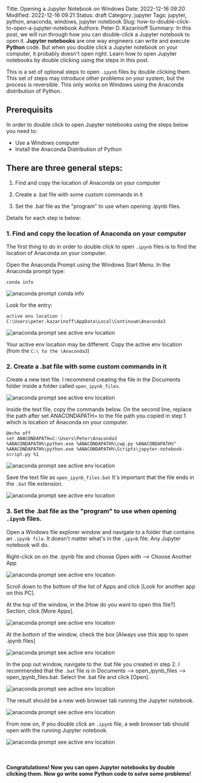 Title: Opening a Jupyter Notebook on Windows
Date: 2022-12-16 09:20
Modified: 2022-12-16 09:21
Status: draft
Category: jupyter
Tags: jupyter, python, anaconda, windows, jupyter notebook
Slug: how-to-double-click-to-open-a-jupyter-notebook
Authors: Peter D. Kazarinoff
Summary: In this post, we will run through how you can double-click a Jupyter notebook to open it.  **Jupyter notebooks** are one way engineers can write and execute **Python** code. But when you double click a Jupyter notebook on your computer, it probably doesn't open right. Learn how to open Jupyter notebooks by double clicking using the steps in this post.

This is a set of optional steps to open ```.ipynb``` files by double clicking them. This set of steps may introduce other problems on your system, but the process is reversible. This only works on Windows using the Anaconda distribution of Python.

## Prerequisits

In order to double click to open Jupyter notebooks using the steps below you need to:

 * Use a Windows computer
 * Install the Anaconda Distribution of Python

## There are three general steps:

1. Find and copy the location of Anaconda on your computer

2. Create a .bat file with some custom commands in it

3. Set the .bat file as the "program" to use when opening .ipynb files.

Details for each step is below:

### 1. Find and copy the location of Anaconda on your computer

The first thing to do in order to double click to open ```.ipynb``` files is to find the location of Anaconda on your computer.

Open the Anaconda Prompt using the Windows Start Menu. In the Anaconda prompt type:

```text
conda info
```

![anaconda prompt conda info]({static}/posts/jupyter/images/conda-info.png)

Look for the entry:

```text
active env location : C:\Users\peter.kazarinoff\AppData\Local\Continuum\Anaconda3
```

![anaconda prompt see active env location]({static}/posts/jupyter/images/active-env-location.png)

Your active env location may be different. Copy the active env location (from the ```C:\ to the \Anaconda3```)

### 2. Create a .bat file with some custom commands in it

Create a new text file. I recommend creating the file in the Documents folder inside a folder called ```open_ipynb_files```.

![anaconda prompt see active env location]({static}/posts/jupyter/images/make-new-text-file.png)

Inside the text file, copy the commands below. On the second line, replace the path after set ANACONDAPATH= to the file path you copied in step 1 which is location of Anaconda on your computer.

```text
@echo off
set ANACONDAPATH=C:\Users\Peter\Anaconda3
%ANACONDAPATH%\python.exe %ANACONDAPATH%\cwp.py %ANACONDAPATH%^ %ANACONDAPATH%\python.exe %ANACONDAPATH%\Scripts\jupyter-notebook-script.py %1
```

![anaconda prompt see active env location]({static}/posts/jupyter/images/dot-bat-file-text.png)

Save the text file as ```open_ipynb_files.bat```   It's important that the file ends in the ```.bat``` file extension.

![anaconda prompt see active env location]({static}/posts/jupyter/images/accept-name-change.png)

### 3. Set the .bat file as the "program" to use when opening ```.ipynb``` files.

Open a Windows file explorer window and navigate to a folder that contains an ```.ipynb file```. It doesn't matter what's in the ```.ipynb``` file. Any Jupyter notebook will do.

Right-click on on the .ipynb file and choose Open with --> Choose Another App

![anaconda prompt see active env location]({static}/posts/jupyter/images/choose-another-program.png)

Scroll down to the bottom of the list of Apps and click [Look for another app on this PC].

At the top of the window, in the [How do you want to open this file?] Section, click [More Apps].

![anaconda prompt see active env location]({static}/posts/jupyter/images/choose-more-apps.png)

At the bottom of the window, check the box [Always use this app to open .ipynb files]

![anaconda prompt see active env location]({static}/posts/jupyter/images/always-use-this-program-radio-box.png)

In the pop out window, navigate to the .bat file you created in step 2. I recommended that the ```.bat``` file is in Documents --> open_ipynb_files --> open_ipynb_files.bat. Select the .bat file and click [Open].

![anaconda prompt see active env location]({static}posts/jupyter/images/open-button.png)

The result should be a new web browser tab running the Jupyter notebook.

![anaconda prompt see active env location]({static}/posts/jupyter/images/jupyter-notebook-open.png)

From now on, if you double click an ```.ipynb``` file, a web browser tab should open with the running Jupyter notebook.

![anaconda prompt see active env location]({static}/posts/jupyter/images/double-click-ipynb.png)

<br/>

#### Congratulations! Now you can open Jupyter notebooks by double clicking them. Now go write some Python code to solve some problems!

<br/>
